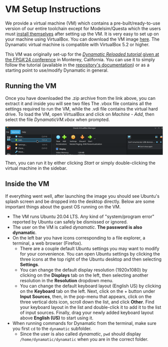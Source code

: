 # VM Setup Instructions

We provide a virtual machine (VM) which contains a pre-built/ready-to-use version of our entire toolchain except for Modelsim/Questa which the users must [install themselves](../UserGuide/AdvancedBuild.md#6-modelsimquesta-installation) after setting up the VM. It is very easy to set up on your machine using VirtualBox. You can download the VM image [here](https://drive.google.com/file/d/1s86dzU8jbSSdh13DctS922OKoACgvVD5/view?usp=drive_link). The Dynamatic virtual machine is compatible with VirtualBox 5.2 or higher.

This VM was originally set-up for the [*Dynamatic Reloaded tutorial* given at the FPGA'24 conference](https://www.isfpga.org/past/fpga2024/workshops-tutorials/#t7) in Monterey, California. You can use it to simply follow the tutorial (available in the [repository's documentation](Tutorials/Introduction/Introduction.md)) or as a starting point to use/modify Dynamatic in general.

## Running the VM

Once you have downloaded the .zip archive from the link above, you can extract it and inside you will see two files The .vbox file contains all the settings required to run the VM, while the .vdi file contains the virtual hard drive. To load the VM, open VirtualBox and click on *Machine - Add*, then select the file *DynamaticVM.vbox* when prompted. 

![](Figures/virtualbox1.png)

Then, you can run it by either clicking *Start* or simply double-clicking the virtual machine in the sidebar.

## Inside the VM

If everything went well, after launching the image you should see Ubuntu's splash screen and be dropped into the desktop directly. Below are some important things about the guest OS running on the VM.

- The VM runs Ubuntu 20.04 LTS. Any kind of "system/program error" reported by Ubuntu can safely be dismissed or ignored.
- The user on the VM is called *dynamatic*. **The password is also dynamatic**.
- On the left bar you have icons corresponding to a file explorer, a terminal, a web browser (Firefox).
  - There are a couple default Ubuntu settings you may want to modify for your convenience. You can open Ubuntu settings by clicking the three icons at the top right of the Ubuntu desktop and then selecting **Settings**.
  - You can change the default display resolution (1920x1080) by clicking on the **Displays** tab on the left, then selecting another resolution in the **Resolution** dropdown menu.
  - You can change the default keyboard layout (English US) by clicking on the **Keyboard** tab on the left. Next, click on the + button under **Input Sources**, then, in the pop-menu that appears, click on the three vertical dots icon, scroll down the list, and click **Other**. Find your keyboard layout in the list and double-click it to add it to the list of input sources. Finally, drag your newly added keyboard layout above **English (US)** to start using it.
- When running commands for Dynamatic from the terminal, make sure you first `cd` to the `dynamatic` subfolder.
  - Since the user is also called *dynamatic*, `pwd` should display `/home/dynamatic/dynamatic` when you are in the correct folder.
